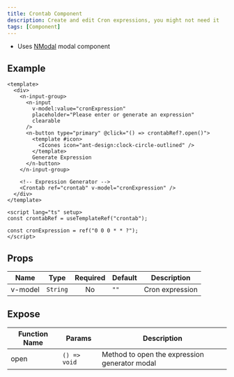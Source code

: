 ```yaml
---
title: Crontab Component
description: Create and edit Cron expressions, you might not need it
tags: [Component]
---
```


- Uses [NModal](https://www.naiveui.com/en-US/os-theme/components/modal) modal component

## Example

```vue [vue]
<template>
  <div>
    <n-input-group>
      <n-input
        v-model:value="cronExpression"
        placeholder="Please enter or generate an expression"
        clearable
      />
      <n-button type="primary" @click="() => crontabRef?.open()">
        <template #icon>
          <Icones icon="ant-design:clock-circle-outlined" />
        </template>
        Generate Expression
      </n-button>
    </n-input-group>

    <!-- Expression Generator -->
    <Crontab ref="crontab" v-model="cronExpression" />
  </div>
</template>

<script lang="ts" setup>
const crontabRef = useTemplateRef("crontab");

const cronExpression = ref("0 0 0 * * ?");
</script>
```

## Props

| Name | Type | Required | Default | Description |
| --- | --- | :--: | --- | --- |
| v-model | `String` | No | `""` | Cron expression |

## Expose

| Function Name | Params | Description |
| --- | --- | --- |
| open | `() => void` | Method to open the expression generator modal |
